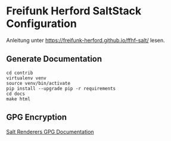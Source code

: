 # Freifunk Herford SaltStack Configuration

Anleitung unter <https://freifunk-herford.github.io/ffhf-salt/> lesen.

## Generate Documentation

    cd contrib
    virtualenv venv
    source venv/bin/activate
    pip install --upgrade pip -r requirements
    cd docs
    make html

## GPG Encryption

[Salt Renderers GPG Documentation](http://docs.saltstack.com/en/latest/ref/renderers/all/salt.renderers.gpg.html)
